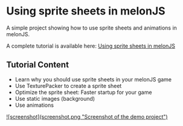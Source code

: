 # Using sprite sheets in melonJS

A simple project showing how to use sprite sheets and animations in melonJS.

A complete tutorial is available here: [Using sprite sheets in melonJS](https://www.codeandweb.com/texturepacker/tutorials/using-sprite-sheets-with-melonjs-tutorial)

## Tutorial Content

* Learn why you should use sprite sheets in your melonJS game
* Use TexturePacker to create a sprite sheet
* Optimize the sprite sheet: Faster startup for your game
* Use static images (background)
* Use animations

<a href="https://www.codeandweb.com/texturepacker/tutorials/using-sprite-sheets-with-melonjs-tutorial" rel="Tutorial">
![screenshot](screenshot.png "Screenshot of the demo project")
</a>